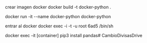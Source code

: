 crear imagen docker 
docker build -t docker-python .

docker run -it --name docker-python docker-python

entrar al docker  docker exec -i -t -u root 6ad5 /bin/sh


docker exec -it [container] pip3 install pandas#   C a m b i o D i v i s a s D r i v e  
 